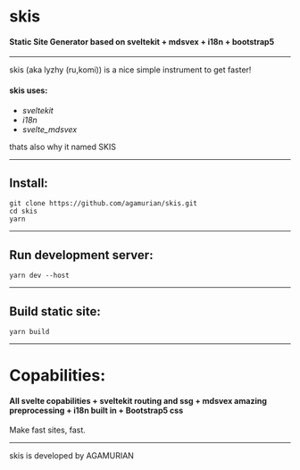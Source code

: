 <div class="container my-5">

# skis

#### Static Site Generator based on sveltekit + mdsvex + i18n + bootstrap5

---
skis (aka lyzhy (ru,komi)) is a nice simple instrument to get faster!

#### skis uses:
- _sveltekit_
- _i18n_
- _svelte_mdsvex_
 
 thats also why it named SKIS

---

## Install:
```
git clone https://github.com/agamurian/skis.git
cd skis
yarn

```

---

## Run development server:
```
yarn dev --host

```

---

## Build static site:
```
yarn build

```

---

# Copabilities:

#### All svelte copabilities + sveltekit routing and ssg + mdsvex amazing preprocessing + i18n built in + Bootstrap5 css
Make fast sites, fast.

---

skis is developed by AGAMURIAN

</div>
